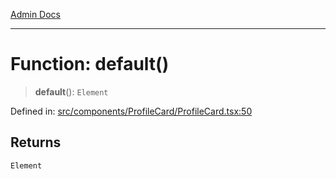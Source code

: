 [Admin Docs](/)

***

# Function: default()

> **default**(): `Element`

Defined in: [src/components/ProfileCard/ProfileCard.tsx:50](https://github.com/PalisadoesFoundation/talawa-admin/blob/main/src/components/ProfileCard/ProfileCard.tsx#L50)

## Returns

`Element`
